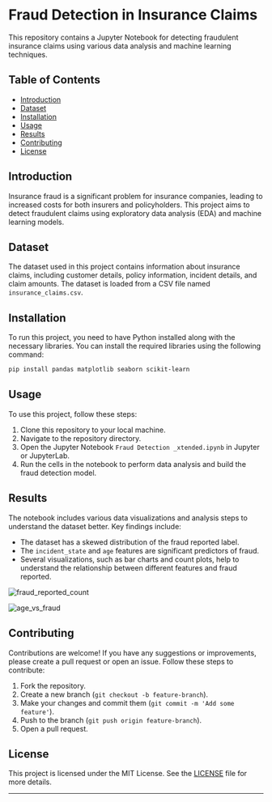 

# Fraud Detection in Insurance Claims

This repository contains a Jupyter Notebook for detecting fraudulent insurance claims using various data analysis and machine learning techniques.

## Table of Contents

- [Introduction](#introduction)
- [Dataset](#dataset)
- [Installation](#installation)
- [Usage](#usage)
- [Results](#results)
- [Contributing](#contributing)
- [License](#license)

## Introduction

Insurance fraud is a significant problem for insurance companies, leading to increased costs for both insurers and policyholders. This project aims to detect fraudulent claims using exploratory data analysis (EDA) and machine learning models.

## Dataset

The dataset used in this project contains information about insurance claims, including customer details, policy information, incident details, and claim amounts. The dataset is loaded from a CSV file named `insurance_claims.csv`.

## Installation

To run this project, you need to have Python installed along with the necessary libraries. You can install the required libraries using the following command:

```bash
pip install pandas matplotlib seaborn scikit-learn
```

## Usage

To use this project, follow these steps:

1. Clone this repository to your local machine.
2. Navigate to the repository directory.
3. Open the Jupyter Notebook `Fraud Detection _xtended.ipynb` in Jupyter or JupyterLab.
4. Run the cells in the notebook to perform data analysis and build the fraud detection model.

## Results

The notebook includes various data visualizations and analysis steps to understand the dataset better. Key findings include:

- The dataset has a skewed distribution of the fraud reported label.
- The `incident_state` and `age` features are significant predictors of fraud.
- Several visualizations, such as bar charts and count plots, help to understand the relationship between different features and fraud reported.

![fraud_reported_count](path_to_your_image.png)

![age_vs_fraud](path_to_your_image.png)

## Contributing

Contributions are welcome! If you have any suggestions or improvements, please create a pull request or open an issue. Follow these steps to contribute:

1. Fork the repository.
2. Create a new branch (`git checkout -b feature-branch`).
3. Make your changes and commit them (`git commit -m 'Add some feature'`).
4. Push to the branch (`git push origin feature-branch`).
5. Open a pull request.

## License

This project is licensed under the MIT License. See the [LICENSE](LICENSE) file for more details.

---


